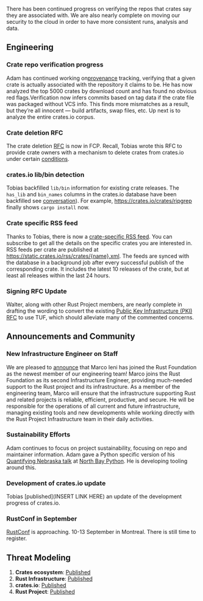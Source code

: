 There has been continued progress on verifying the repos that crates say they are associated with. We are also nearly complete on moving our security to the cloud in order to have more consistent runs, analysis and data.

## Engineering

### Crate repo verification progress

Adam has continued working on[provenance](https://lawngno.me/blog/2024/06/10/divine-provenance.html) tracking, verifying that a given crate is actually associated with the repository it claims to be. He has now analyzed the top 5000 crates by download count and has found no obvious red flags.Verification now infers commits based on tag data if the crate file was packaged without VCS info. This finds more mismatches as a result, but they’re all innocent — build artifacts, swap files, etc. Up next is to analyze the entire crates.io corpus.

### Crate deletion RFC

The crate deletion [RFC](https://github.com/rust-lang/rfcs/pull/3660) is now in FCP. Recall, Tobias wrote this RFC to provide crate owners with a mechanism to delete crates from crates.io under certain [conditions](https://github.com/Turbo87/rust-rfcs/blob/crates-io/crate-deletions/text/3660-crates-io-crate-deletions.md#proposal).

### crates.io lib/bin detection

Tobias backfilled `lib/bin` information for existing crate releases. The `has_lib` and `bin_names` columns in the crates.io database have been backfilled see [conversation](https://rust-lang.zulipchat.com/#narrow/stream/318791-t-crates-io/topic/lib.2Fbin.20detection)). For example, https://crates.io/crates/ripgrep finally shows `cargo install` now.

### Crate specific RSS feed

Thanks to Tobias, there is now a [crate-specific RSS feed](https://github.com/rust-lang/crates.io/pull/9064). You can subscribe to get all the details on the specific crates you are interested in. RSS feeds per crate are published at https://static.crates.io/rss/crates/{name}.xml. The feeds are synced with the database in a background job after every successful publish of the corresponding crate. It includes the latest 10 releases of the crate, but at least all releases within the last 24 hours.

### Signing RFC Update

Walter, along with other Rust Project members, are nearly complete in drafting the wording to convert the existing [Public Key Infrastructure (PKI) RFC](https://github.com/rust-lang/rfcs/pull/3579) to use TUF, which should alleviate many of the commented concerns.

## Announcements and Community

### New Infrastructure Engineer on Staff

We are pleased to [announce](https://foundation.rust-lang.org/news/welcoming-infrastructure-engineer-marco-ieni-to-the-rust-foundation-team/) that Marco Ieni has joined the Rust Foundation as the newest member of our engineering team! Marco joins the Rust Foundation as its second Infrastructure Engineer, providing much-needed support to the Rust project and its infrastructure. As a member of the engineering team, Marco will ensure that the infrastructure supporting Rust and related projects is reliable, efficient, productive, and secure. He will be responsible for the operations of all current and future infrastructure, managing existing tools and new developments while working directly with the Rust Project Infrastructure team in their daily activities.

### Sustainability Efforts

Adam continues to focus on project sustainability, focusing on repo and maintainer information. Adam gave a Python specific version of his [Quantifying Nebraska talk](https://www.youtube.com/watch?v=QMHpy_mcx0Q) at [North Bay Python](https://pretalx.northbaypython.org/nbpy-2024/talk/9EXJ7T/). He is developing tooling around this.

### Development of crates.io update

Tobias [published](INSERT LINK HERE) an update of the development progress of crates.io.

### RustConf in September

[RustConf](https://rustconf.com/) is approaching. 10-13 September in Montreal. There is still time to register.

## Threat Modeling

1. **Crates ecosystem**: [Published](https://drive.google.com/file/d/1YxpJ0W5eqat2Y3ZfbdwKm_AoNhX3hIj_/)
2. **Rust Infrastructure**: [Published](https://docs.google.com/document/d/10Qlf8lk7VbpWhA0wHqJj4syYuUVr8rkGVM-k2qkb0QE/)
3. **crates.io**: [Published](https://docs.google.com/document/d/1krEL8zccid44ojS2vqxH4HRCD-bPzC7tLfcDhc5QekI/)
4. **Rust Project**: [Published](https://docs.google.com/document/d/1kpUUYekiiZRARk_EDQ7merBLmwp301yCE28MkQH-x8k/)
